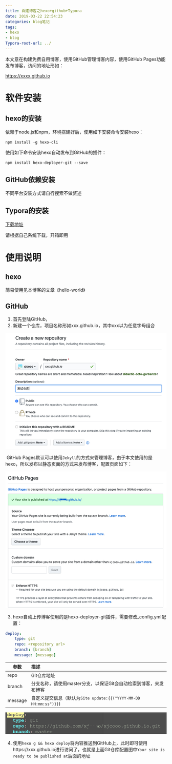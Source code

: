 ```yaml
---
title: 自建博客之hexo+github+Typora
date: 2019-03-22 22:54:23
categories: blog笔记
tags: 
- hexo
- blog
Typora-root-url: ../
---
```


本文意在构建免费自用博客，使用GitHub管理博客内容，使用GitHub Pages功能发布博客，访问的地址形如：

https://xxxx.github.io

# 软件安装

## hexo的安装

依赖于node.js和npm，环境搭建好后，使用如下安装命令安装hexo：

```shell
npm install -g hexo-cli
```

使用如下命令安装hexo自动发布到GitHub的插件：

```shell
npm install hexo-deployer-git --save
```

## GitHub依赖安装

不同平台安装方式请自行搜索不做赘述

## Typora的安装

[下载地址](https://www.typora.io/)

请根据自己系统下载，开箱即用

# 使用说明

## hexo

简易使用见本博客的文章《hello-world》

## GitHub

1. 首先登陆GitHub，
2. 新建一个仓库，项目名称形如xxx.github.io，其中xxx以为任意字母组合

![image-20190322232130511](/images/image-20190322232130511.png)

​	GitHub Pages默认可以使用`Jekyll`的方式来管理博客，由于本文使用的是hexo，所以发布以静态页面的方式来发布博客，配置页面如下：

![image-20190322233527293](/images/image-20190322233527293.png)

3. hexo自动上传博客使用的是hexo-deployer-git插件，需要修改_config.yml配置：

```yaml
deploy:
	type: git
	repo: <repository url>
	branch: [branch]
	message: [message]
```

| 参数    | 描述                                                         |
| ------- | :----------------------------------------------------------- |
| repo    | Git仓库地址                                                  |
| branch  | 分支名称，请使用master分支，以保证Git会自动检索到博客，来发布博客 |
| message | 自定义提交信息（默认为`Site update:{{("YYYY-MM-DD HH:mm:ss")}}`) |

![image-20190322234438231](/images/image-20190322234438231.png)

4. 使用`hexo g && hexo deploy`将内容推送到GitHub上，此时即可使用https://xxx.github.io进行访问了，也就是上面Git仓库配置图中`Your site is ready to be published at`后面的地址
